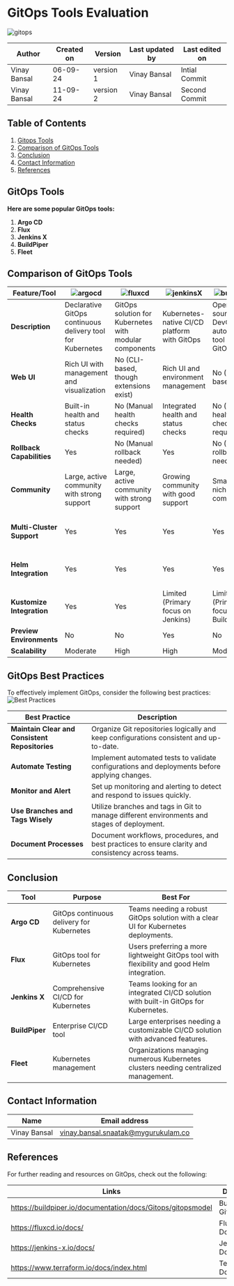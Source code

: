 # GitOps Tools Evaluation
![gitops](https://github.com/user-attachments/assets/791f74c2-ebbd-446e-802b-0fd6d1b6ae6c)

  | Author        | Created on | Version | Last updated by | Last edited on |
  |-------------|---------|-------------|-------------|---------|
  | Vinay Bansal | 06-09-24 | version 1 | Vinay Bansal | Intial Commit |
  | Vinay Bansal | 11-09-24 | version 2 | Vinay Bansal | Second Commit |


## Table of Contents

1. [Gitops Tools](#gitops-tools)
2. [Comparison of GitOps Tools](#comparison-of-gitops-tools)
3. [Conclusion](#conclusion)
4. [Contact Information](#contact-information)
5. [References](#references)


## GitOps Tools

**Here are some popular GitOps tools:**

1. **Argo CD**
2. **Flux**
3. **Jenkins X**
4. **BuildPiper**
5. **Fleet**

## Comparison of GitOps Tools

| Feature/Tool  |![argocd](https://github.com/user-attachments/assets/d5e20c38-a20d-4df3-8531-0d2c9b4ca4ee)| ![fluxcd](https://github.com/user-attachments/assets/df069006-aa4b-4205-a36d-1b74fc450703)| ![jenkinsX](https://github.com/user-attachments/assets/328aa54f-66b8-4dc2-87d7-16226aaf62c5)| ![buildpiper](https://github.com/user-attachments/assets/48cc8c42-05e2-484d-a458-572eabfbce03)| ![Fleet](https://github.com/user-attachments/assets/838199bb-91f5-474b-b3b0-f510dd315906)|
|----------------------------|-----------------------------|-------------------------------|------------------------------|----------------------------|-------------------------------|
| **Description** | Declarative GitOps continuous delivery tool for Kubernetes | GitOps solution for Kubernetes with modular components | Kubernetes-native CI/CD platform with GitOps | Open-source DevOps automation tool with GitOps | GitOps tool designed for large-scale Kubernetes deployments |                              |
| **Web UI**    | Rich UI with management and visualization | No (CLI-based, though extensions exist) | Rich UI and environment management   | No (CLI-based)                        | No (CLI-based)                        |
| **Health Checks** | Built-in health and status checks | No (Manual health checks required)    | Integrated health and status checks  | No (Manual health checks required)    | No (Manual health checks required)    |
| **Rollback Capabilities** | Yes                                  | No (Manual rollback needed)           | Yes                                  | No (Manual rollback needed)           | No (Manual rollback needed)           |
| **Community**        | Large, active community with strong support | Large, active community with strong support | Growing community with good support | Smaller, niche community               | Emerging community with growing support |
| **Multi-Cluster Support** | Yes                                  | Yes                                  | Yes                                  | Yes                                  | Designed for large-scale multi-cluster management |
| **Helm Integration** | Yes                                  | Yes                                  | Yes                                  | Yes                                  | Limited (Focus on large-scale management) |
| **Kustomize Integration** | Yes                                  | Yes                                  | Limited (Primary focus on Jenkins)   | Limited (Primary focus on Build/Deploy) | Limited (Primary focus on scale)      |
| **Preview Environments** | No                                   | No                                   | Yes                                  | No                                   | No                                   |
| **Scalability** | Moderate                              | High                                 | High                                 | Moderate                              | Very High                             |


## GitOps Best Practices
To effectively implement GitOps, consider the following best practices:
![Best Practices](https://github.com/user-attachments/assets/23584660-b0b5-48dd-b2bd-94e6249d93bd)


| **Best Practice** | **Description** |
|------------------------------------|--------------------------------------------------------------------------------------------------------------------|
| **Maintain Clear and Consistent Repositories** | Organize Git repositories logically and keep configurations consistent and up-to-date. |
| **Automate Testing** | Implement automated tests to validate configurations and deployments before applying changes. |
| **Monitor and Alert** | Set up monitoring and alerting to detect and respond to issues quickly. |
| **Use Branches and Tags Wisely** | Utilize branches and tags in Git to manage different environments and stages of deployment. |
| **Document Processes** | Document workflows, procedures, and best practices to ensure clarity and consistency across teams. |

## Conclusion
| **Tool**       | **Purpose**                             | **Best For**                                                                 |
|----------------|-----------------------------------------|--------------------------------------------------------------------------------|
| **Argo CD**    | GitOps continuous delivery for Kubernetes | Teams needing a robust GitOps solution with a clear UI for Kubernetes deployments. |
| **Flux**       | GitOps tool for Kubernetes               | Users preferring a more lightweight GitOps tool with flexibility and good Helm integration. |
| **Jenkins X**  | Comprehensive CI/CD for Kubernetes       | Teams looking for an integrated CI/CD solution with built-in GitOps for Kubernetes. |
| **BuildPiper** | Enterprise CI/CD tool                    | Large enterprises needing a customizable CI/CD solution with advanced features. |
| **Fleet**      | Kubernetes management                    | Organizations managing numerous Kubernetes clusters needing centralized management. |

## Contact Information

| Name | Email address|
|------|---------------------|
| Vinay Bansal | vinay.bansal.snaatak@mygurukulam.co |

## References
For further reading and resources on GitOps, check out the following:

| Links | Descriptions|
|------|---------------------|
| https://buildpiper.io/documentation/docs/Gitops/gitopsmodel | BuildPiper Gitops |
| https://fluxcd.io/docs/ | Flux Documentation |
| https://jenkins-x.io/docs/ | Jenkins X Documentation |
| https://www.terraform.io/docs/index.html | Terraform Documentation |
